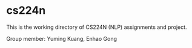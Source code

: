 cs224n
======
This is the working directory of CS224N (NLP) assignments and project.

Group member: Yuming Kuang, Enhao Gong
